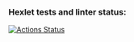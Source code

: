 ### Hexlet tests and linter status:
[![Actions Status](https://github.com/koder-dev/frontend-project-12/workflows/hexlet-check/badge.svg)](https://github.com/koder-dev/frontend-project-12/actions)